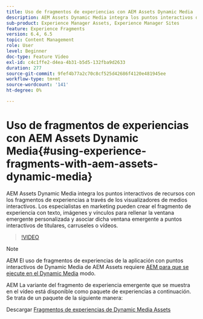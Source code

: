 ```yaml
---
title: Uso de fragmentos de experiencias con AEM Assets Dynamic Media
description: AEM Assets Dynamic Media integra los puntos interactivos de recursos con los fragmentos de experiencias a través de los visualizadores de medios interactivos. Los especialistas en marketing pueden crear el fragmento de experiencia con texto, imágenes y vínculos para rellenar la ventana emergente personalizada y asociar dicha ventana emergente a puntos interactivos de titulares, carruseles o vídeos.
sub-product: Experience Manager Assets, Experience Manager Sites
feature: Experience Fragments
version: 6.4, 6.5
topic: Content Management
role: User
level: Beginner
doc-type: Feature Video
exl-id: c4c1ffe2-d4ea-4b31-b5d5-132fba9d2633
duration: 277
source-git-commit: 9fef4b77a2c70c8cf525d42686f4120e481945ee
workflow-type: tm+mt
source-wordcount: '141'
ht-degree: 0%

---
```


# Uso de fragmentos de experiencias con AEM Assets Dynamic Media{#using-experience-fragments-with-aem-assets-dynamic-media}

AEM Assets Dynamic Media integra los puntos interactivos de recursos con los fragmentos de experiencias a través de los visualizadores de medios interactivos. Los especialistas en marketing pueden crear el fragmento de experiencia con texto, imágenes y vínculos para rellenar la ventana emergente personalizada y asociar dicha ventana emergente a puntos interactivos de titulares, carruseles o vídeos.

>[!VIDEO](https://video.tv.adobe.com/v/22115?quality=12&learn=on)

>[!NOTE]
>
>AEM El uso de fragmentos de experiencias de la aplicación con puntos interactivos de Dynamic Media de AEM Assets requiere [AEM para que se ejecute en el Dynamic Media](https://experienceleague.adobe.com/docs/) modo.

AEM La variante del fragmento de experiencia emergente que se muestra en el vídeo está disponible como paquete de experiencias a continuación. Se trata de un paquete de la siguiente manera:

Descargar [Fragmentos de experiencias de Dynamic Media Assets](assets/experience-fragmentsdynamic-mediaassets-100.zip)
